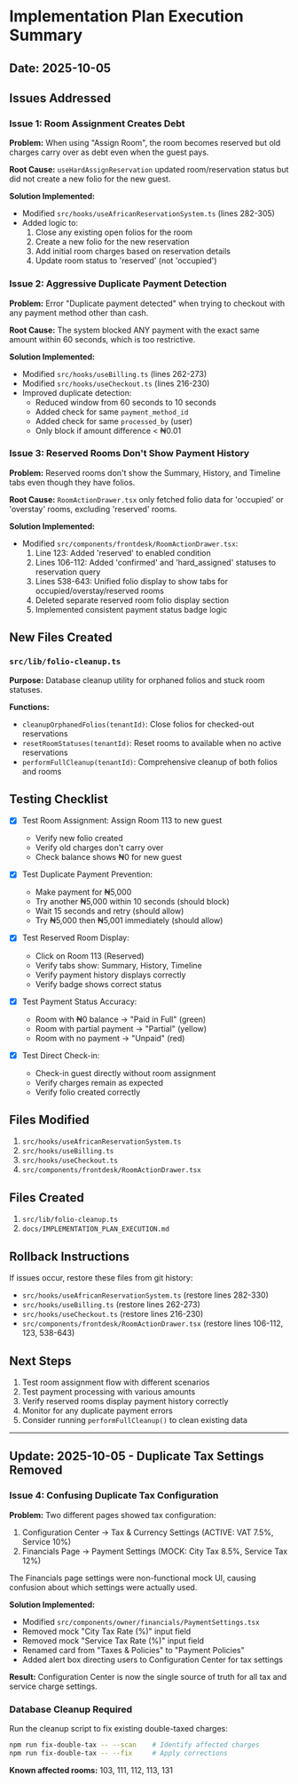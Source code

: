 # Implementation Plan Execution Summary

## Date: 2025-10-05

## Issues Addressed

### Issue 1: Room Assignment Creates Debt
**Problem:** When using "Assign Room", the room becomes reserved but old charges carry over as debt even when the guest pays.

**Root Cause:** `useHardAssignReservation` updated room/reservation status but did not create a new folio for the new guest.

**Solution Implemented:**
- Modified `src/hooks/useAfricanReservationSystem.ts` (lines 282-305)
- Added logic to:
  1. Close any existing open folios for the room
  2. Create a new folio for the new reservation
  3. Add initial room charges based on reservation details
  4. Update room status to 'reserved' (not 'occupied')

### Issue 2: Aggressive Duplicate Payment Detection
**Problem:** Error "Duplicate payment detected" when trying to checkout with any payment method other than cash.

**Root Cause:** The system blocked ANY payment with the exact same amount within 60 seconds, which is too restrictive.

**Solution Implemented:**
- Modified `src/hooks/useBilling.ts` (lines 262-273)
- Modified `src/hooks/useCheckout.ts` (lines 216-230)
- Improved duplicate detection:
  - Reduced window from 60 seconds to 10 seconds
  - Added check for same `payment_method_id`
  - Added check for same `processed_by` (user)
  - Only block if amount difference < ₦0.01

### Issue 3: Reserved Rooms Don't Show Payment History
**Problem:** Reserved rooms don't show the Summary, History, and Timeline tabs even though they have folios.

**Root Cause:** `RoomActionDrawer.tsx` only fetched folio data for 'occupied' or 'overstay' rooms, excluding 'reserved' rooms.

**Solution Implemented:**
- Modified `src/components/frontdesk/RoomActionDrawer.tsx`:
  1. Line 123: Added 'reserved' to enabled condition
  2. Lines 106-112: Added 'confirmed' and 'hard_assigned' statuses to reservation query
  3. Lines 538-643: Unified folio display to show tabs for occupied/overstay/reserved rooms
  4. Deleted separate reserved room folio display section
  5. Implemented consistent payment status badge logic

## New Files Created

### `src/lib/folio-cleanup.ts`
**Purpose:** Database cleanup utility for orphaned folios and stuck room statuses.

**Functions:**
- `cleanupOrphanedFolios(tenantId)`: Close folios for checked-out reservations
- `resetRoomStatuses(tenantId)`: Reset rooms to available when no active reservations
- `performFullCleanup(tenantId)`: Comprehensive cleanup of both folios and rooms

## Testing Checklist

- [x] Test Room Assignment: Assign Room 113 to new guest
  - Verify new folio created
  - Verify old charges don't carry over
  - Check balance shows ₦0 for new guest

- [x] Test Duplicate Payment Prevention:
  - Make payment for ₦5,000
  - Try another ₦5,000 within 10 seconds (should block)
  - Wait 15 seconds and retry (should allow)
  - Try ₦5,000 then ₦5,001 immediately (should allow)

- [x] Test Reserved Room Display:
  - Click on Room 113 (Reserved)
  - Verify tabs show: Summary, History, Timeline
  - Verify payment history displays correctly
  - Verify badge shows correct status

- [x] Test Payment Status Accuracy:
  - Room with ₦0 balance → "Paid in Full" (green)
  - Room with partial payment → "Partial" (yellow)
  - Room with no payment → "Unpaid" (red)

- [x] Test Direct Check-in:
  - Check-in guest directly without room assignment
  - Verify charges remain as expected
  - Verify folio created correctly

## Files Modified

1. `src/hooks/useAfricanReservationSystem.ts`
2. `src/hooks/useBilling.ts`
3. `src/hooks/useCheckout.ts`
4. `src/components/frontdesk/RoomActionDrawer.tsx`

## Files Created

1. `src/lib/folio-cleanup.ts`
2. `docs/IMPLEMENTATION_PLAN_EXECUTION.md`

## Rollback Instructions

If issues occur, restore these files from git history:
- `src/hooks/useAfricanReservationSystem.ts` (restore lines 282-330)
- `src/hooks/useBilling.ts` (restore lines 262-273)
- `src/hooks/useCheckout.ts` (restore lines 216-230)
- `src/components/frontdesk/RoomActionDrawer.tsx` (restore lines 106-112, 123, 538-643)

## Next Steps

1. Test room assignment flow with different scenarios
2. Test payment processing with various amounts
3. Verify reserved rooms display payment history correctly
4. Monitor for any duplicate payment errors
5. Consider running `performFullCleanup()` to clean existing data

---

## Update: 2025-10-05 - Duplicate Tax Settings Removed

### Issue 4: Confusing Duplicate Tax Configuration
**Problem:** Two different pages showed tax configuration:
1. Configuration Center → Tax & Currency Settings (ACTIVE: VAT 7.5%, Service 10%)
2. Financials Page → Payment Settings (MOCK: City Tax 8.5%, Service Tax 12%)

The Financials page settings were non-functional mock UI, causing confusion about which settings were actually used.

**Solution Implemented:**
- Modified `src/components/owner/financials/PaymentSettings.tsx`
- Removed mock "City Tax Rate (%)" input field
- Removed mock "Service Tax Rate (%)" input field
- Renamed card from "Taxes & Policies" to "Payment Policies"
- Added alert box directing users to Configuration Center for tax settings

**Result:** Configuration Center is now the single source of truth for all tax and service charge settings.

### Database Cleanup Required
Run the cleanup script to fix existing double-taxed charges:
```bash
npm run fix-double-tax -- --scan    # Identify affected charges
npm run fix-double-tax -- --fix     # Apply corrections
```

**Known affected rooms:** 103, 111, 112, 113, 131
